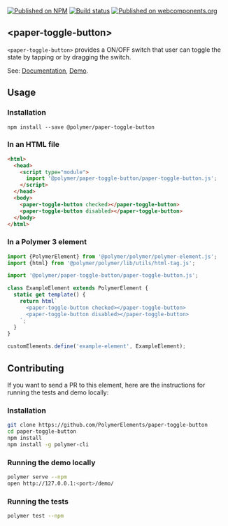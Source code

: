 [![Published on NPM](https://img.shields.io/npm/v/@polymer/paper-toggle-button.svg)](https://www.npmjs.com/package/@polymer/paper-toggle-button)
[![Build status](https://travis-ci.org/PolymerElements/paper-toggle-button.svg?branch=master)](https://travis-ci.org/PolymerElements/paper-toggle-button)
[![Published on webcomponents.org](https://img.shields.io/badge/webcomponents.org-published-blue.svg)](https://webcomponents.org/element/@polymer/paper-toggle-button)

## &lt;paper-toggle-button&gt;

`<paper-toggle-button>` provides a ON/OFF switch that user can toggle the state
by tapping or by dragging the switch.

See: [Documentation](https://www.webcomponents.org/element/@polymer/paper-toggle-button),
  [Demo](https://www.webcomponents.org/element/@polymer/paper-toggle-button/demo/demo/index.html).

## Usage

### Installation

```
npm install --save @polymer/paper-toggle-button
```

### In an HTML file

```html
<html>
  <head>
    <script type="module">
      import '@polymer/paper-toggle-button/paper-toggle-button.js';
    </script>
  </head>
  <body>
    <paper-toggle-button checked></paper-toggle-button>
    <paper-toggle-button disabled></paper-toggle-button>
  </body>
</html>
```

### In a Polymer 3 element

```js
import {PolymerElement} from '@polymer/polymer/polymer-element.js';
import {html} from '@polymer/polymer/lib/utils/html-tag.js';

import '@polymer/paper-toggle-button/paper-toggle-button.js';

class ExampleElement extends PolymerElement {
  static get template() {
    return html`
      <paper-toggle-button checked></paper-toggle-button>
      <paper-toggle-button disabled></paper-toggle-button>
    `;
  }
}

customElements.define('example-element', ExampleElement);
```

## Contributing

If you want to send a PR to this element, here are the instructions for running
the tests and demo locally:

### Installation

```sh
git clone https://github.com/PolymerElements/paper-toggle-button
cd paper-toggle-button
npm install
npm install -g polymer-cli
```

### Running the demo locally

```sh
polymer serve --npm
open http://127.0.0.1:<port>/demo/
```

### Running the tests

```sh
polymer test --npm
```
